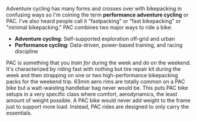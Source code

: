 Adventure cycling has many forms and crosses over with bikepacking in confusing ways so I'm coining the term **performance adventure cycling** or PAC. I've also heard people call it "fastpacking" or "fast bikepacking" or "minimal bikepacking." PAC combines two major ways to ride a bike:

- **Adventure cycling**: Self-supported exploration off-grid and urban
- **Performance cycling**: Data-driven, power-based training, and racing discipline

PAC is something that you *train for* during the week and *do* on the weekend. It's characterized by riding fast with nothing but tire repair kit during the week and then strapping on one or two high-performance bikepacking packs for the weekend trip. 63mm aero rims are totally common on a PAC bike but a watt-waisting handlebar bag never would be. This puts PAC bike setups in a very specific class where comfort, aerodynamics, the least amount of weight possible. A PAC bike would never add weight to the frame just to support more load. Instead, PAC rides are designed to only carry the essentials.

